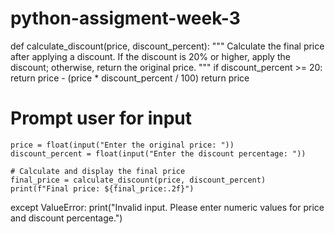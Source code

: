 # python-assigment-week-3
def calculate_discount(price, discount_percent):
    """
    Calculate the final price after applying a discount.
    If the discount is 20% or higher, apply the discount; otherwise, return the original price.
    """
    if discount_percent >= 20:
        return price - (price * discount_percent / 100)
    return price

# Prompt user for input
    price = float(input("Enter the original price: "))
    discount_percent = float(input("Enter the discount percentage: "))
    
    # Calculate and display the final price
    final_price = calculate_discount(price, discount_percent)
    print(f"Final price: ${final_price:.2f}")
except ValueError:
    print("Invalid input. Please enter numeric values for price and discount percentage.")
